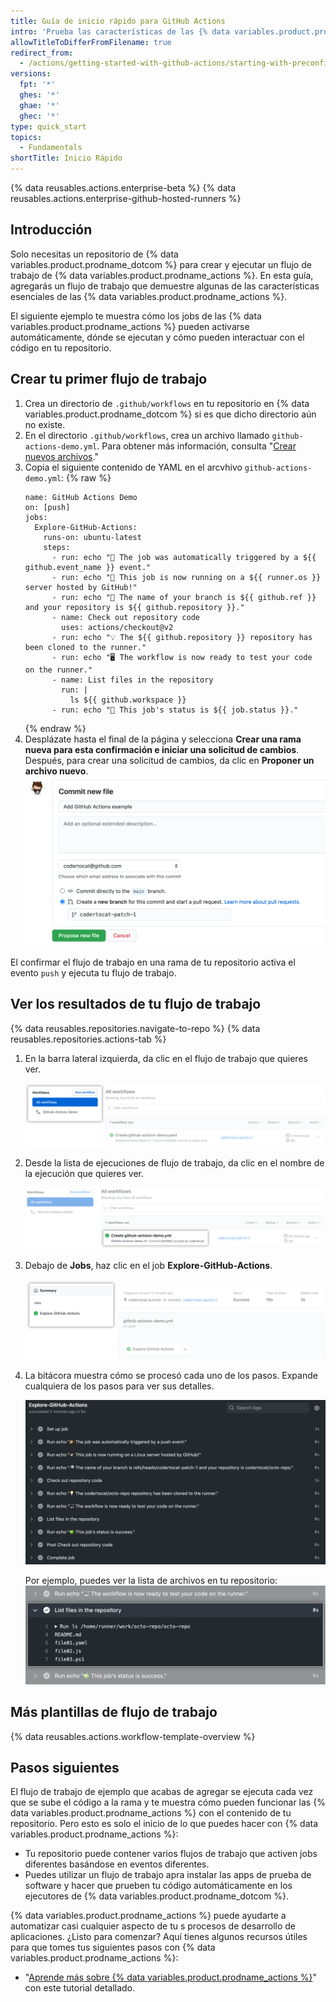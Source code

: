 ```yaml
---
title: Guía de inicio rápido para GitHub Actions
intro: 'Prueba las características de las {% data variables.product.prodname_actions %} en 5 minutos o menos.'
allowTitleToDifferFromFilename: true
redirect_from:
  - /actions/getting-started-with-github-actions/starting-with-preconfigured-workflow-templates
versions:
  fpt: '*'
  ghes: '*'
  ghae: '*'
  ghec: '*'
type: quick_start
topics:
  - Fundamentals
shortTitle: Inicio Rápido
---
```


{% data reusables.actions.enterprise-beta %}
{% data reusables.actions.enterprise-github-hosted-runners %}

## Introducción

Solo necesitas un repositorio de {% data variables.product.prodname_dotcom %} para crear y ejecutar un flujo de trabajo de {% data variables.product.prodname_actions %}. En esta guía, agregarás un flujo de trabajo que demuestre algunas de las características esenciales de las {% data variables.product.prodname_actions %}.

El siguiente ejemplo te muestra cómo los jobs de las {% data variables.product.prodname_actions %} pueden activarse automáticamente, dónde se ejecutan y cómo pueden interactuar con el código en tu repositorio.

## Crear tu primer flujo de trabajo

1. Crea un directorio de `.github/workflows` en tu repositorio en {% data variables.product.prodname_dotcom %} si es que dicho directorio aún no existe.
2. En el directorio `.github/workflows`, crea un archivo llamado `github-actions-demo.yml`. Para obtener más información, consulta "[Crear nuevos archivos](/github/managing-files-in-a-repository/creating-new-files)."
3. Copia el siguiente contenido de YAML en el arcvhivo `github-actions-demo.yml`:
    {% raw %}
    ```yaml{:copy}
    name: GitHub Actions Demo
    on: [push]
    jobs:
      Explore-GitHub-Actions:
        runs-on: ubuntu-latest
        steps:
          - run: echo "🎉 The job was automatically triggered by a ${{ github.event_name }} event."
          - run: echo "🐧 This job is now running on a ${{ runner.os }} server hosted by GitHub!"
          - run: echo "🔎 The name of your branch is ${{ github.ref }} and your repository is ${{ github.repository }}."
          - name: Check out repository code
            uses: actions/checkout@v2
          - run: echo "💡 The ${{ github.repository }} repository has been cloned to the runner."
          - run: echo "🖥️ The workflow is now ready to test your code on the runner."
          - name: List files in the repository
            run: |
              ls ${{ github.workspace }}
          - run: echo "🍏 This job's status is ${{ job.status }}."

    ```
    {% endraw %}
3. Desplázate hasta el final de la página y selecciona **Crear una rama nueva para esta confirmación e iniciar una solicitud de cambios**. Después, para crear una solicitud de cambios, da clic en **Proponer un archivo nuevo**. ![Archivo de flujo de trabajo de la confirmación](/assets/images/help/repository/actions-quickstart-commit-new-file.png)

El confirmar el flujo de trabajo en una rama de tu repositorio activa el evento `push` y ejecuta tu flujo de trabajo.

## Ver los resultados de tu flujo de trabajo

{% data reusables.repositories.navigate-to-repo %}
{% data reusables.repositories.actions-tab %}
1. En la barra lateral izquierda, da clic en el flujo de trabajo que quieres ver.

   ![Lista de flujos de trabajo en la barra lateral izquierda](/assets/images/help/repository/actions-quickstart-workflow-sidebar.png)
1. Desde la lista de ejecuciones de flujo de trabajo, da clic en el nombre de la ejecución que quieres ver.

   ![Nombre de la ejecución de flujo de trabajo](/assets/images/help/repository/actions-quickstart-run-name.png)
1. Debajo de **Jobs**, haz clic en el job **Explore-GitHub-Actions**.

   ![Ubicar un job](/assets/images/help/repository/actions-quickstart-job.png)
1. La bitácora muestra cómo se procesó cada uno de los pasos. Expande cualquiera de los pasos para ver sus detalles.

   ![Resultados del flujo de trabajo de ejemplo](/assets/images/help/repository/actions-quickstart-logs.png)

   Por ejemplo, puedes ver la lista de archivos en tu repositorio: ![Detalle de la acción de ejemplo](/assets/images/help/repository/actions-quickstart-log-detail.png)

## Más plantillas de flujo de trabajo

{% data reusables.actions.workflow-template-overview %}

## Pasos siguientes

El flujo de trabajo de ejemplo que acabas de agregar se ejecuta cada vez que se sube el código a la rama y te muestra cómo pueden funcionar las {% data variables.product.prodname_actions %} con el contenido de tu repositorio. Pero esto es solo el inicio de lo que puedes hacer con {% data variables.product.prodname_actions %}:

- Tu repositorio puede contener varios flujos de trabajo que activen jobs diferentes basándose en eventos diferentes.
- Puedes utilizar un flujo de trabajo apra instalar las apps de prueba de software y hacer que prueben tu código automáticamente en los ejecutores de {% data variables.product.prodname_dotcom %}.

{% data variables.product.prodname_actions %} puede ayudarte a automatizar casi cualquier aspecto de tu s procesos de desarrollo de aplicaciones. ¿Listo para comenzar? Aquí tienes algunos recursos útiles para que tomes tus siguientes pasos con {% data variables.product.prodname_actions %}:

- "[Aprende más sobre {% data variables.product.prodname_actions %}](/actions/learn-github-actions)" con este tutorial detallado.
